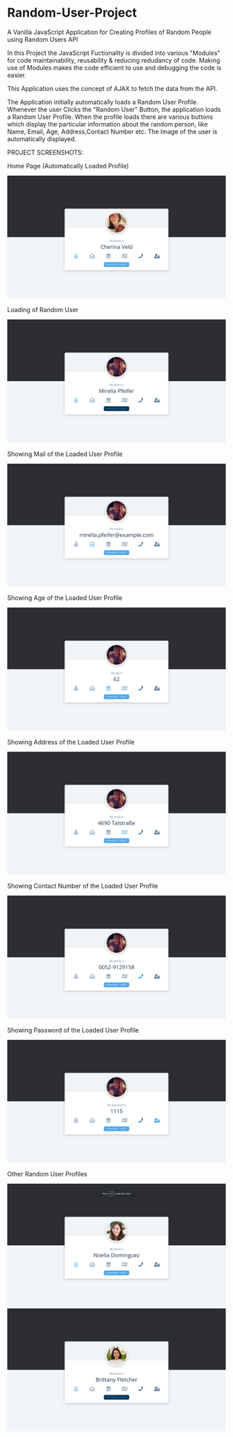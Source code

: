 # Random-User-Project
A Vanilla JavaScript Application for Creating Profiles of Random People using Random Users API

In this Project the JavaScript Fuctionality is divided into various "Modules" for code maintainability, reusability & reducing redudancy of code. Making use of Modules makes the code efficient to use and debugging the code is easier.

This Application uses the concept of AJAX to fetch the data from the API.

The Application initially automatically loads a Random User Profile. 
Whenever the user Clicks the "Random User" Button, the application loads a Random User Profile.
When the profile loads there are various buttons which display the particular information about the random person, like Name, Email, Age, Address,Contact Number etc. The Image of the user is automatically displayed.

PROJECT SCREENSHOTS:

Home Page (Automatically Loaded Profile)

<img src = "https://github.com/SambhavAggarwal01/Random-User-Project/blob/main/Project%20Screenshots/Screenshot%202021-10-01%2023.16.41.png" alt = "Home Page" />

Loading of Random User

<img src = "https://github.com/SambhavAggarwal01/Random-User-Project/blob/main/Project%20Screenshots/Screenshot%202021-10-01%2023.16.47.png" alt = "Loading of Random User" />

Showing Mail of the Loaded User Profile

<img src = "https://github.com/SambhavAggarwal01/Random-User-Project/blob/main/Project%20Screenshots/Screenshot%202021-10-01%2023.16.52.png" alt = "Mail of the Loaded User Pro" />

Showing Age of the Loaded User Profile

<img src = "https://github.com/SambhavAggarwal01/Random-User-Project/blob/main/Project%20Screenshots/Screenshot%202021-10-01%2023.16.55.png" alt = "Age of the Loaded User Profile" />

Showing Address of the Loaded User Profile

<img src = "https://github.com/SambhavAggarwal01/Random-User-Project/blob/main/Project%20Screenshots/Screenshot%202021-10-01%2023.16.56.png" alt = " Address of the Loaded User Profile" />

Showing  Contact Number of the Loaded User Profile

<img src = "https://github.com/SambhavAggarwal01/Random-User-Project/blob/main/Project%20Screenshots/Screenshot%202021-10-01%2023.16.58.png" alt = "Contact Number of the Loaded User Profile" />

Showing Password of the Loaded User Profile

<img src = "https://github.com/SambhavAggarwal01/Random-User-Project/blob/main/Project%20Screenshots/Screenshot%202021-10-01%2023.17.00.png" alt = "Password of the Loaded User Profile" />

Other Random User Profiles

<img src = "https://github.com/SambhavAggarwal01/Random-User-Project/blob/main/Project%20Screenshots/Screenshot%202021-10-01%2023.18.15.png" alt = "Other Random User Profiles" />

<img src = "https://github.com/SambhavAggarwal01/Random-User-Project/blob/main/Project%20Screenshots/Screenshot%202021-10-01%2023.19.02.png" alt = "Other Random User Profiles" />


